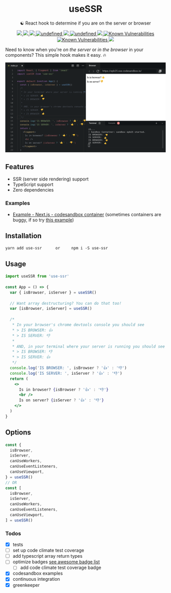 <h1 align="center">useSSR</h1>
<p align="center">☯️ React hook to determine if you are on the server or browser</p>
<p align="center">
    <a href="https://github.com/alex-cory/use-ssr/pulls">
      <img src="https://camo.githubusercontent.com/d4e0f63e9613ee474a7dfdc23c240b9795712c96/68747470733a2f2f696d672e736869656c64732e696f2f62616467652f5052732d77656c636f6d652d627269676874677265656e2e737667" />
    </a>
    <a href="https://www.npmjs.com/package/use-ssr">
      <img src="https://img.shields.io/npm/dt/use-ssr.svg" />
    </a>
    <a href="https://lgtm.com/projects/g/alex-cory/use-ssr/context:javascript">
      <img src="https://img.shields.io/lgtm/grade/javascript/g/alex-cory/use-ssr.svg?logo=lgtm&logoWidth=18"/>
    </a>
    <a href="https://bundlephobia.com/result?p=use-ssr">
      <img alt="undefined" src="https://img.shields.io/bundlephobia/minzip/use-ssr.svg">
    </a>
    <a href="https://greenkeeper.io/">
      <img src="https://badges.greenkeeper.io/alex-cory/use-ssr.svg">
    </a>
    <a href="https://github.com/alex-cory/use-ssr/blob/master/license.md">
      <img alt="undefined" src="https://img.shields.io/github/license/alex-cory/use-ssr.svg">
    </a>
    <a href="https://codeclimate.com/github/alex-cory/use-ssr/maintainability">
      <img src="https://api.codeclimate.com/v1/badges/e661bf6aa5e4d64502c6/maintainability" />
    </a>
    <a href="https://snyk.io/test/github/alex-cory/use-ssr?targetFile=package.json">
      <img src="https://snyk.io/test/github/alex-cory/use-ssr/badge.svg?targetFile=package.json" alt="Known Vulnerabilities" data-canonical-src="https://snyk.io/test/github/alex-cory/use-ssr?targetFile=package.json" style="max-width:100%;">
    </a>
    <a href="https://www.npmjs.com/package/use-ssr">
      <img src="https://img.shields.io/npm/v/use-ssr.svg" alt="Known Vulnerabilities" data-canonical-src="https://snyk.io/test/github/alex-cory/use-ssr?targetFile=package.json" style="max-width:100%;">
    </a>
    <a href="https://circleci.com/gh/alex-cory/use-ssr">
      <img src="https://img.shields.io/circleci/project/github/alex-cory/use-ssr/master.svg" />
    </a>
</p>

Need to know when you're *on the server* or *in the browser* in your components? This simple hook makes it easy. 🔥

[![](./useSSR.png)](https://codesandbox.io/s/usessr-in-nextjs-actual-epb25)

Features
--------
- SSR (server side rendering) support
- TypeScript support
- Zero dependencies

### Examples
- [Example - Next.js - codesandbox container](https://codesandbox.io/s/usessr-in-nextjs-actual-epb25) (sometimes containers are buggy, if so try [this example](https://codesandbox.io/s/usessr-in-nextjs-4gy7v))

Installation
------------

```shell
yarn add use-ssr      or     npm i -S use-ssr
```

Usage
-----

```jsx
import useSSR from 'use-ssr'

const App = () => {
  var { isBrowser, isServer } = useSSR()
  
  // Want array destructuring? You can do that too!
  var [isBrowser, isServer] = useSSR()
  
  /*
   * In your browser's chrome devtools console you should see
   * > IS BROWSER: 👍
   * > IS SERVER: 👎
   *
   * AND, in your terminal where your server is running you should see
   * > IS BROWSER: 👎
   * > IS SERVER: 👍
   */
  console.log('IS BROWSER: ', isBrowser ? '👍' : '👎')
  console.log('IS SERVER: ', isServer ? '👍' : '👎')
  return (
    <>
      Is in browser? {isBrowser ? '👍' : '👎'}
      <br />
      Is on server? {isServer ? '👍' : '👎'}
    </>
  )
}
```

Options
-------

```js
const {
  isBrowser,
  isServer,
  canUseWorkers,
  canUseEventListeners,
  canUseViewport,
} = useSSR()
// OR
const [
  isBrowser,
  isServer,
  canUseWorkers,
  canUseEventListeners,
  canUseViewport,
] = useSSR()
```

### Todos
- [X] tests
- [ ] set up code climate test coverage
- [ ] add typescript array return types
- [ ] optimize badges [see awesome badge list](https://github.com/boennemann/badges)
  - [ ] add code climate test coverage badge
- [X] codesandbox examples
- [X] continuous integration
- [X] greenkeeper
